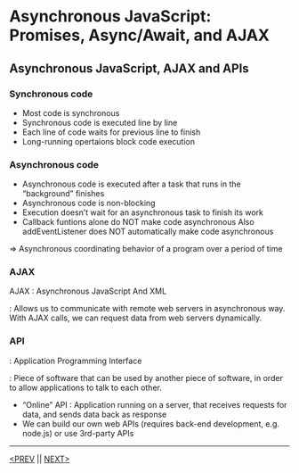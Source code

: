# Asynchronous JavaScript: Promises, Async/Await, and AJAX

## Asynchronous JavaScript, AJAX and APIs

### Synchronous code

-   Most code is synchronous
-   Synchronous code is executed line by line
-   Each line of code waits for previous line to finish
-   Long-running opertaions block code execution

### Asynchronous code

-   Asynchronous code is executed after a task that runs in the “background” finishes
-   Asynchronous code is non-blocking
-   Execution doesn’t wait for an asynchronous task to finish its work
-   Callback funtions alone do NOT make code asynchronous
    Also addEventListener does NOT automatically make code asynchronous

⇒ Asynchronous coordinating behavior of a program over a period of time

### AJAX

AJAX : Asynchronous JavaScript And XML

: Allows us to communicate with remote web servers in asynchronous way. With AJAX calls, we can request data from web servers dynamically.

### API

: Application Programming Interface

: Piece of software that can be used by another piece of software, in order to allow applications to talk to each other.

-   “Online” API : Application running on a server, that receives requests for data, and sends data back as response
-   We can build our own web APIs (requires back-end development, e.g. node.js) or use 3rd-party APIs

---

[<PREV](./cjs221112.md) || [NEXT>](./cjs221114.md)
